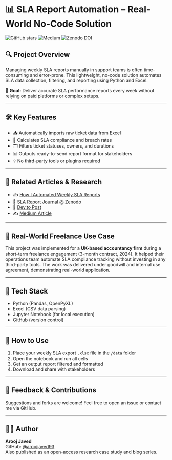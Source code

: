 # 📊 SLA Report Automation – Real-World No-Code Solution

![GitHub stars](https://img.shields.io/github/stars/aroojjaved93/Sla-report-automation?style=social)
![Medium](https://img.shields.io/badge/Medium-Article-green)
![Zenodo DOI](https://img.shields.io/badge/Published-Zenodo-blue)

## 🔍 Project Overview

Managing weekly SLA reports manually in support teams is often time-consuming and error-prone. This lightweight, no-code solution automates SLA data collection, filtering, and reporting using Python and Excel. 

🎯 **Goal:** Deliver accurate SLA performance reports every week without relying on paid platforms or complex setups.

---

## 🛠️ Key Features

- 📥 Automatically imports raw ticket data from Excel
- 🧮 Calculates SLA compliance and breach rates
- 🗂 Filters ticket statuses, owners, and durations
- 📊 Outputs ready-to-send report format for stakeholders
- 💡 No third-party tools or plugins required

---

## 🔗 Related Articles & Research

- ✍️ [How I Automated Weekly SLA Reports](https://aroojtech.hashnode.dev/how-i-automated-weekly-sla-reports-in-our-support-team-without-buying-any-tool)
- 📄 [SLA Report Journal @ Zenodo](https://doi.org/10.5281/zenodo.15722071)
- 🧾 [Dev.to Post](https://dev.to/aroojjaved93/automating-weekly-sla-reports-a-no-code-practical-framework-346j)
- ✍️ [Medium Article](https://aroojjaved93.medium.com/automating-sla-report-generation-with-simplicity-586da39539bd)

---

## 💼 Real-World Freelance Use Case

This project was implemented for a **UK-based accountancy firm** during a short-term freelance engagement (3-month contract, 2024). It helped their operations team automate SLA compliance tracking without investing in any third-party tools. The work was delivered under goodwill and internal use agreement, demonstrating real-world application.

---

## 📂 Tech Stack

- Python (Pandas, OpenPyXL)
- Excel (CSV data parsing)
- Jupyter Notebook (for local execution)
- GitHub (version control)

---

## 🚀 How to Use

1. Place your weekly SLA export `.xlsx` file in the `/data` folder
2. Open the notebook and run all cells
3. Get an output report filtered and formatted
4. Download and share with stakeholders

---

## 📧 Feedback & Contributions

Suggestions and forks are welcome! Feel free to open an issue or contact me via GitHub.

---

## 👩‍💻 Author

**Arooj Javed**  
GitHub: [@aroojjaved93](https://github.com/aroojjaved93)  
Also published as an open-access research case study and blog series.
